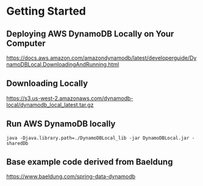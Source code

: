 # Getting Started

## Deploying AWS DynamoDB Locally on Your Computer

https://docs.aws.amazon.com/amazondynamodb/latest/developerguide/DynamoDBLocal.DownloadingAndRunning.html


## Downloading Locally

https://s3.us-west-2.amazonaws.com/dynamodb-local/dynamodb_local_latest.tar.gz


## Run AWS DynamoDB locally

`java -Djava.library.path=./DynamoDBLocal_lib -jar DynamoDBLocal.jar -sharedDb`


## Base example code derived from Baeldung

https://www.baeldung.com/spring-data-dynamodb